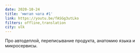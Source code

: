 ```yaml
---
date: 2020-10-24
title: 'митап чата #1'
link: https://youtu.be/fASGg3utLko
filters: offline,translation
city: ulk
---
```


Про автодеплой, переписывание продукта, анатомию языка и микросервисы.
